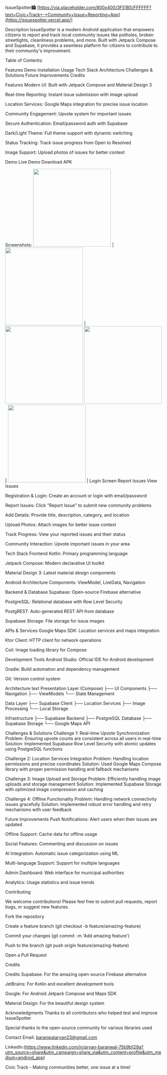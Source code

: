 IssueSpotter🏙️
[https://via.placeholder.com/800x400/3F51B5/FFFFFF?text=Civic+Track+-+Community+Issue+Reporting+App](https://issuespotter.vercel.app/)

Description
IssueSpotter is a modern Android application that empowers citizens to report and track local community issues like potholes, broken streetlights, cleanliness problems, and more. Built with Jetpack Compose and Supabase, it provides a seamless platform for citizens to contribute to their community's improvement.

Table of Contents:

Features
Demo
Installation
Usage
Tech Stack
Architecture
Challenges & Solutions
Future Improvements
Credits

Features
 Modern UI: Built with Jetpack Compose and Material Design 3

 Real-time Reporting: Instant issue submission with image upload

 Location Services: Google Maps integration for precise issue location

 Community Engagement: Upvote system for important issues

Secure Authentication: Email/password auth with Supabase

Dark/Light Theme: Full theme support with dynamic switching

Status Tracking: Track issue progress from Open to Resolved

Image Support: Upload photos of issues for better context

Demo
Live Demo
Download APK

Screenshots:
<img src="screenshots/bb9ce3e0-3846-4243-bd99-6d73ce595217.jpg" width="250"/> | <img src="screenshots/894bbe4e-4822-48ff-b835-6462011c56c6.jpg" width="250"/> | <img src="screenshots/95217f78-bc35-4751-9c0a-df1de93ade09.jpg" width="250"/>
<img src="screenshots/16b34235-8da3-407f-8589-4d000d007f77.jpg" width="250"/> | <img src="screenshots/a6e75fff-8263-40ce-b2a1-719e7b866e72.jpg" width="250"/> |
Login Screen	Report Issues	View Issues

Registration & Login: Create an account or login with email/password

Report Issues: Click "Report Issue" to submit new community problems

Add Details: Provide title, description, category, and location

Upload Photos: Attach images for better issue context

Track Progress: View your reported issues and their status

Community Interaction: Upvote important issues in your area

Tech Stack
Frontend
Kotlin: Primary programming language

Jetpack Compose: Modern declarative UI toolkit

Material Design 3: Latest material design components

Android Architecture Components: ViewModel, LiveData, Navigation

Backend & Database
Supabase: Open-source Firebase alternative

PostgreSQL: Relational database with Row Level Security

PostgREST: Auto-generated REST API from database

Supabase Storage: File storage for issue images

APIs & Services
Google Maps SDK: Location services and maps integration

Ktor Client: HTTP client for network operations

Coil: Image loading library for Compose

Development Tools
Android Studio: Official IDE for Android development

Gradle: Build automation and dependency management

Git: Version control system

Architecture
text
 Presentation Layer (Compose)
├── UI Components
├──  Navigation
├──  ViewModels
└── State Management

 Data Layer
├── Supabase Client
├──  Location Services
├── Image Processing
└── Local Storage

 Infrastructure
├──  Supabase Backend
├──  PostgreSQL Database
├──  Supabase Storage
└──  Google Maps API

Challenges & Solutions
Challenge 1: Real-time Upvote Synchronization
Problem: Ensuring upvote counts are consistent across all users in real-time
Solution: Implemented Supabase Row Level Security with atomic updates using PostgreSQL functions

Challenge 2: Location Services Integration
Problem: Handling location permissions and precise coordinates
Solution: Used Google Maps Compose library with proper permission handling and fallback mechanisms

Challenge 3: Image Upload and Storage
Problem: Efficiently handling image uploads and storage management
Solution: Implemented Supabase Storage with optimized image compression and caching

Challenge 4: Offline Functionality
Problem: Handling network connectivity issues gracefully
Solution: Implemented robust error handling and retry mechanisms with user feedback

Future Improvements
Push Notifications: Alert users when their issues are updated

Offline Support: Cache data for offline usage

Social Features: Commenting and discussion on issues

AI Integration: Automatic issue categorization using ML

Multi-language Support: Support for multiple languages

Admin Dashboard: Web interface for municipal authorities

Analytics: Usage statistics and issue trends


Contributing

We welcome contributions! Please feel free to submit pull requests, report bugs, or suggest new features.

Fork the repository

Create a feature branch (git checkout -b feature/amazing-feature)

Commit your changes (git commit -m 'Add amazing feature')

Push to the branch (git push origin feature/amazing-feature)

Open a Pull Request

Credits

Credits
Supabase: For the amazing open-source Firebase alternative

JetBrains: For Kotlin and excellent development tools

Google: For Android Jetpack Compose and Maps SDK

Material Design: For the beautiful design system

Acknowledgments
Thanks to all contributors who helped test and improve IssueSpotter

Special thanks to the open-source community for various libraries used

Contact
Email: baranwalaryan23@gmail.com

LinkedIn:(https://www.linkedin.com/in/aryan-baranwal-75b9b129a?utm_source=share&utm_campaign=share_via&utm_content=profile&utm_medium=android_app)

Civic Track - Making communities better, one issue at a time! 
